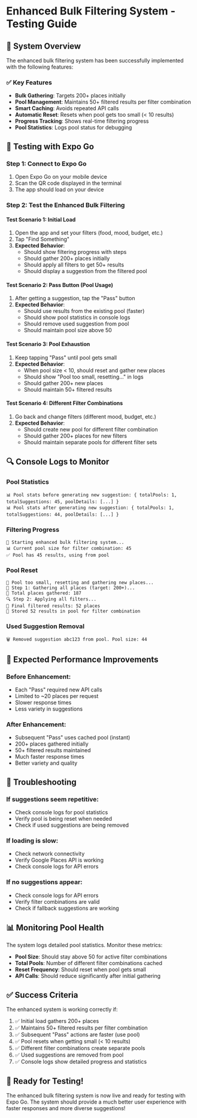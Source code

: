 # Enhanced Bulk Filtering System - Testing Guide

## 🚀 System Overview

The enhanced bulk filtering system has been successfully implemented with the following features:

### ✅ Key Features
- **Bulk Gathering**: Targets 200+ places initially
- **Pool Management**: Maintains 50+ filtered results per filter combination
- **Smart Caching**: Avoids repeated API calls
- **Automatic Reset**: Resets when pool gets too small (< 10 results)
- **Progress Tracking**: Shows real-time filtering progress
- **Pool Statistics**: Logs pool status for debugging

## 📱 Testing with Expo Go

### Step 1: Connect to Expo Go
1. Open Expo Go on your mobile device
2. Scan the QR code displayed in the terminal
3. The app should load on your device

### Step 2: Test the Enhanced Bulk Filtering

#### Test Scenario 1: Initial Load
1. Open the app and set your filters (food, mood, budget, etc.)
2. Tap "Find Something" 
3. **Expected Behavior**: 
   - Should show filtering progress with steps
   - Should gather 200+ places initially
   - Should apply all filters to get 50+ results
   - Should display a suggestion from the filtered pool

#### Test Scenario 2: Pass Button (Pool Usage)
1. After getting a suggestion, tap the "Pass" button
2. **Expected Behavior**:
   - Should use results from the existing pool (faster)
   - Should show pool statistics in console logs
   - Should remove used suggestion from pool
   - Should maintain pool size above 50

#### Test Scenario 3: Pool Exhaustion
1. Keep tapping "Pass" until pool gets small
2. **Expected Behavior**:
   - When pool size < 10, should reset and gather new places
   - Should show "Pool too small, resetting..." in logs
   - Should gather 200+ new places
   - Should maintain 50+ filtered results

#### Test Scenario 4: Different Filter Combinations
1. Go back and change filters (different mood, budget, etc.)
2. **Expected Behavior**:
   - Should create new pool for different filter combination
   - Should gather 200+ places for new filters
   - Should maintain separate pools for different filter sets

## 🔍 Console Logs to Monitor

### Pool Statistics
```
📊 Pool stats before generating new suggestion: { totalPools: 1, totalSuggestions: 45, poolDetails: [...] }
📊 Pool stats after generating new suggestion: { totalPools: 1, totalSuggestions: 44, poolDetails: [...] }
```

### Filtering Progress
```
🚀 Starting enhanced bulk filtering system...
📊 Current pool size for filter combination: 45
✅ Pool has 45 results, using from pool
```

### Pool Reset
```
🔄 Pool too small, resetting and gathering new places...
📍 Step 1: Gathering all places (target: 200+)...
🎯 Total places gathered: 187
🔍 Step 2: Applying all filters...
🎯 Final filtered results: 52 places
💾 Stored 52 results in pool for filter combination
```

### Used Suggestion Removal
```
🗑️ Removed suggestion abc123 from pool. Pool size: 44
```

## 🎯 Expected Performance Improvements

### Before Enhancement:
- Each "Pass" required new API calls
- Limited to ~20 places per request
- Slower response times
- Less variety in suggestions

### After Enhancement:
- Subsequent "Pass" uses cached pool (instant)
- 200+ places gathered initially
- 50+ filtered results maintained
- Much faster response times
- Better variety and quality

## 🐛 Troubleshooting

### If suggestions seem repetitive:
- Check console logs for pool statistics
- Verify pool is being reset when needed
- Check if used suggestions are being removed

### If loading is slow:
- Check network connectivity
- Verify Google Places API is working
- Check console logs for API errors

### If no suggestions appear:
- Check console logs for API errors
- Verify filter combinations are valid
- Check if fallback suggestions are working

## 📊 Monitoring Pool Health

The system logs detailed pool statistics. Monitor these metrics:

- **Pool Size**: Should stay above 50 for active filter combinations
- **Total Pools**: Number of different filter combinations cached
- **Reset Frequency**: Should reset when pool gets small
- **API Calls**: Should reduce significantly after initial gathering

## ✅ Success Criteria

The enhanced system is working correctly if:

1. ✅ Initial load gathers 200+ places
2. ✅ Maintains 50+ filtered results per filter combination
3. ✅ Subsequent "Pass" actions are faster (use pool)
4. ✅ Pool resets when getting small (< 10 results)
5. ✅ Different filter combinations create separate pools
6. ✅ Used suggestions are removed from pool
7. ✅ Console logs show detailed progress and statistics

## 🎉 Ready for Testing!

The enhanced bulk filtering system is now live and ready for testing with Expo Go. The system should provide a much better user experience with faster responses and more diverse suggestions! 